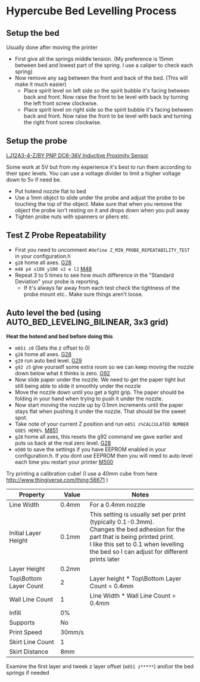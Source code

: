 # Hypercube Bed Levelling Process

## Setup the bed

Usually done after moving the printer

- First give all the springs middle tension. (My preference is 15mm between bed and lowest part of the spring. I use a caliper to check each spring)
- Now remove any sag between the front and back of the bed. (This will make it much easier)
  - Place spirit level on left side so the spirit bubble it's facing between back and front. Now raise the front to be level with back by turning the left front screw clockwise.
  - Place spirit level on right side so the spirit bubble it's facing between back and front. Now raise the front to be level with back and turning the right front screw clockwise.

## Setup the probe

[LJ12A3-4-Z/BY PNP DC6-36V Inductive Proximity Sensor](http://www.banggood.com/LJ12A3-4-ZBY-PNP-DC6-36V-Inductive-Proximity-Sensor-Detection-Switch-p-982679.html?rmmds=myorder)

Some work at 5V but from my experience it's best to run them according to their spec levels. 
You can use a voltage divider to limit a higher voltage down to 5v if need be.

- Put hotend nozzle flat to bed
- Use a 1mm object to slide under the probe and adjust the probe to be touching the top of the object. Make sure that when you remove the object the probe isn't resting on it and drops down when you pull away
- Tighten probe nuts with spanners or pliers etc.

## Test Z Probe Repeatability

- First you need to uncomment `#define Z_MIN_PROBE_REPEATABILITY_TEST` in your configuration.h
- `g28` home all axes. [G28](http://reprap.org/wiki/G-code#G28:_Move_to_Origin_.28Home.29)
- `m48 p4 x100 y100 v2 e l2` [M48](http://reprap.org/wiki/G-code#M48:_Measure_Z-Probe_repeatability)
- Repeat 3 to 5 times to see how much difference in the "Standard Deviation" your probe is reporting.
  - If it's always far away from each test check the tightness of the probe mount etc.. Make sure things aren't loose.


## Auto level the bed (using AUTO_BED_LEVELING_BILINEAR, 3x3 grid)

**Heat the hotend and bed before doing this**

- `m851 z0` (Sets the z offset to 0)
- `g28` home all axes. [G28](http://reprap.org/wiki/G-code#G28:_Move_to_Origin_.28Home.29)
- `g29` run auto bed level. [G29](http://reprap.org/wiki/G-code#G29:_Detailed_Z-Probe)
- `g92 z5` give yourself some extra room so we can keep moving the nozzle down below what it thinks is zero. [G92](http://reprap.org/wiki/G-code#G92:_Set_Position)
- Now slide paper under the nozzle. We need to get the paper tight but still being able to slide it smoothly under the nozzle
- Move the nozzle down until you get a tight grip. The paper should be folding in your hand when trying to push it under the nozzle.
- Now start moving the nozzle up by 0.1mm increments until the paper stays flat when pushing it under the nozzle. That should be the sweet spot.
- Take note of your current Z position and run `m851 z%CALCULATED NUMBER GOES HERE%`. [M851](http://reprap.org/wiki/G-code#M851:_Set_Z-Probe_Offset)
- `g28` home all axes, this resets the g92 command we gave earlier and puts us back at the real zero level. [G28](http://reprap.org/wiki/G-code#G28:_Move_to_Origin_.28Home.29)
- `m500` to save the settings if you have EEPROM enabled in your configuration.h. If you dont use EEPROM then you will need to auto level each time you restart your printer [M500](http://reprap.org/wiki/G-code#M500:_Store_parameters_in_EEPROM)

Try printing a calibration cube! (I use a 40mm cube from here http://www.thingiverse.com/thing:56671 )

|Property|Value|Notes|
|--------|-----|-----|
|Line Width|0.4mm|For a 0.4mm nozzle|
|Initial Layer Height|0.1mm|This setting is usually set per print (typically 0.1-0.3mm).<br> Changes the bed adhesion for the part that is being printed print.<br> I like this set to 0.1 when levelling the bed so I can adjust for different prints later|
|Layer Height|0.2mm||
|Top\Bottom Layer Count|2|Layer height * Top\Bottom Layer Count = 0.4mm|
|Wall Line Count|1|Line Width * Wall Line Count = 0.4mm|
|Infill|0%||
|Supports|No||
|Print Speed|30mm/s||
|Skirt Line Count|1||
|Skirt Distance|8mm||

Examine the first layer and tweek z layer offset (`m851 z*****`) and\or the bed springs if needed
